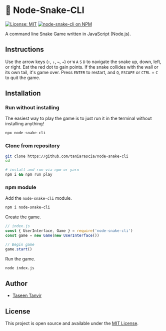 # 🐍 Node-Snake-CLI

[![License: MIT](https://img.shields.io/badge/License-MIT-blue.svg)](https://opensource.org/licenses/MIT) [![node-snake-cli on NPM](https://img.shields.io/npm/v/node-snake-cli)](https://www.npmjs.com/package/node-snake-cli)

A command line Snake Game written in JavaScript (Node.js).

## Instructions

Use the arrow keys (`↑`, `↓`, `←`, `→`) or `W` `A` `S` `D` to navigate the snake up, down, left, or right. Eat the red dot to gain points. If the snake collides with the wall or its own tail, it's game over. Press `ENTER` to restart, and `Q`, `ESCAPE` or `CTRL` + `C` to quit the game.

## Installation

### Run without installing

The easiest way to play the game is to just run it in the terminal without installing anything!

```bash
npx node-snake-cli
```

### Clone from repository

```bash
git clone https://github.com/taniarascia/node-snake-cli
cd

# install and run via npm or yarn
npm i && npm run play
```

### npm module

Add the `node-snake-cli` module.

```bash
npm i node-snake-cli
```

Create the game.

```js
// index.js
const { UserInterface, Game } = require('node-snake-cli')
const game = new Game(new UserInterface())

// Begin game
game.start()
```

Run the game.

```bash
node index.js
```

## Author

- [Taseen Tanvir](https://www.tanvir.io)

## License

This project is open source and available under the [MIT License](LICENSE).
